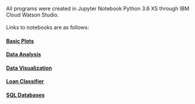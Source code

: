 All programs were created in Jupyter Notebook Python 3.6 XS through IBM Cloud Watson Studio. 
<br><br> Links to notebooks are as follows:
#### [Basic Plots](https://dataplatform.cloud.ibm.com/analytics/notebooks/v2/4ab00a5a-8266-4fdb-aef6-6834246ac139/view?access_token=e2ba521fc4a6586058d4e1d99e28790e57ed6db36749191b9c83c0c9e506b568)
#### [Data Analysis](https://dataplatform.cloud.ibm.com/analytics/notebooks/v2/920afbe5-0087-464d-a434-10967fc70f10/view?access_token=66afdbc2bd06d78844ded6901748f423e7a66535ec40537cded22f9802c40f5a)
#### [Data Visualization](https://dataplatform.cloud.ibm.com/analytics/notebooks/v2/0d0ee537-6729-4ecd-bd5d-e5c0a8a6c8b5/view?access_token=23577ca50c328f540199b8bce15728d3434b91a4f7c6b4651d60eccb1d5a44ba)
#### [Loan Classifier](https://dataplatform.cloud.ibm.com/analytics/notebooks/v2/d414057f-4af2-4aff-8a73-ab28784fd3e4/view?access_token=f183dfd254ba381e28a0cae11ce2ef1216385efdaee963a487505901e1b0009b)
#### [SQL Databases](https://dataplatform.cloud.ibm.com/analytics/notebooks/v2/0fbdf1dc-1bfa-4cc3-b093-3a968c8e323f/view?access_token=d8a083af54308b81222ccc9186e81a74c6c84143d732456dee22f3331ed6652c)

